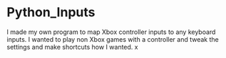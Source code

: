 # Python_Inputs
I made my own program to map Xbox controller inputs to any keyboard inputs. I wanted to play non Xbox games with a controller and tweak the settings and make shortcuts how I wanted. x
